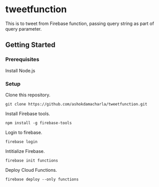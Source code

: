 # tweetfunction

This is to tweet from Firebase function, passing query string as part of query parameter.

## Getting Started

### Prerequisites
Install Node.js

### Setup
Clone this repository.
```
git clone https://github.com/ashokdamacharla/tweetfunction.git
```

Install Firebase tools.
```
npm install -g firebase-tools
```

Login to firebase.
```
firebase login
```

Intitialize Firebase.
```
firebase init functions
```

Deploy Cloud Functions.
```
firebase deploy --only functions
```
